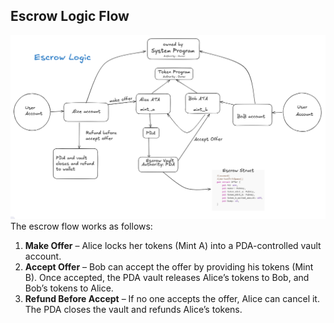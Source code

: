 ## Escrow Logic Flow

![Escrow Logic](public/flow.png)
The escrow flow works as follows:

1. **Make Offer** – Alice locks her tokens (Mint A) into a PDA-controlled vault account.  
2. **Accept Offer** – Bob can accept the offer by providing his tokens (Mint B). Once accepted, the PDA vault releases Alice’s tokens to Bob, and Bob’s tokens to Alice.  
3. **Refund Before Accept** – If no one accepts the offer, Alice can cancel it. The PDA closes the vault and refunds Alice’s tokens.  
